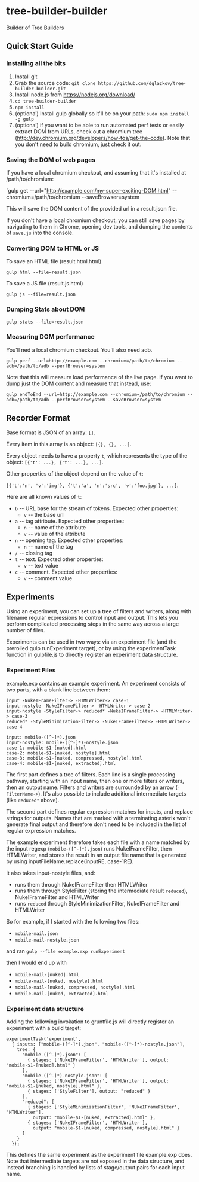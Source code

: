 # tree-builder-builder
Builder of Tree Builders

## Quick Start Guide

### Installing all the bits

1.  Install git
2.  Grab the source code:
    `git clone https://github.com/dglazkov/tree-builder-builder.git`
3.  Install node.js from https://nodejs.org/download/
4.  `cd tree-builder-builder`
5.  `npm install`
6.  (optional) Install gulp globally so it'll be on your path:
    `sudo npm install -g gulp`
7.  (optional) if you want to be able to run automated perf tests or easily
    extract DOM from URLs, check out a chromium tree 
    (http://dev.chromium.org/developers/how-tos/get-the-code). Note that you
    don't need to build chromium, just check it out.

### Saving the DOM of web pages

If you have a local chromium checkout, and assuming that it's installed at /path/to/chromium:

`gulp get --url="http://example.com/my-super-exciting-DOM.html" --chromium=/path/to/chromium --saveBrowser=system

This will save the DOM content of the provided url in a result.json file.

If you don't have a local chromium checkout, you can still save pages by
navigating to them in Chrome, opening dev tools, and dumping the contents
of `save.js` into the console.

### Converting DOM to HTML or JS

To save an HTML file (result.html.html)

`gulp html --file=result.json`

To save a JS file (result.js.html)

`gulp js --file=result.json`

### Dumping Stats about DOM

`gulp stats --file=result.json`

### Measuring DOM performance

You'll ned a local chromium checkout. You'll also need adb.

`gulp perf --url=http://example.com --chromium=/path/to/chromium --adb=/path/to/adb --perfBrowser=system`

Note that this will measure load performance of the live page. If you want to dump just the DOM content
and measure that instead, use:

`gulp endToEnd --url=http://example.com --chromium=/path/to/chromium --adb=/path/to/adb --perfBrowser=system --saveBrowser=system`

## Recorder Format

Base format is JSON of an array: `[]`.

Every item in this array is an object: `[{}, {}, ...]`.

Every object needs to have a property `t`, which represents the type of the object:
`[{'t': ...}, {'t': ...}, ...]`.

Other properties of the object depend on the value of `t`:

`[{'t':'n', 'v':'img'}, {'t':'a', 'n':'src', 'v':'foo.jpg'}, ...]`.

Here are all known values of `t`:

* `b` -- URL base for the stream of tokens. Expected other properties: 
  * `v` -- the base url
* `a` -- tag attribute. Expected other properties:
  * `n` -- name of the attribute
  * `v` -- value of the attribute
* `n` -- opening tag. Expected other properties: 
  * `n` -- name of the tag
* `/` -- closing tag
* `t` -- text. Expected other properties:
  * `v` -- text value
* `c` -- comment. Expected other properties:
  * `v` -- comment value

## Experiments

Using an experiment, you can set up a tree of filters and writers, along with
filename regular expressions to control input and output.  This lets you
perform complicated processing steps in the same way across a large number of
files.

Experiments can be used in two ways: via an experiment file (and the prerolled
gulp runExperiment target), or by using the experimentTask function in
gulpfile.js to directly register an experiment data structure.

### Experiment Files

example.exp contains an example experiment. An experiment consists of two
parts, with a blank line between them:

```
input -NukeIFrameFilter-> -HTMLWriter-> case-1
input-nostyle -NukeIFrameFilter-> -HTMLWriter-> case-2
input-nostyle -StyleFilter-> reduced* -NukeIFrameFilter-> -HTMLWriter-> case-3
reduced* -StyleMinimizationFilter-> -NukeIFrameFilter-> -HTMLWriter-> case-4

input: mobile-([^-]*).json
input-nostyle: mobile-([^-]*)-nostyle.json
case-1: mobile-$1-[nuked].html
case-2: mobile-$1-[nuked, nostyle].html
case-3: mobile-$1-[nuked, compressed, nostyle].html
case-4: mobile-$1-[nuked, extracted].html
```

The first part defines a tree of filters. Each line is a single processing
pathway, starting with an input name, then one or more filters or writers, then
an output name. Filters and writers are surrounded by an arrow (`-FilterName->`).
It's also possible to include additional intermediate targets (like `reduced*` above).

The second part defines regular expression matches for inputs, and replace
strings for outputs.  Names that are marked with a terminating asterix won't
generate final output and therefore don't need to be included in the list of
regular expression matches.

The example experiment therefore takes each file with a name matched by the
input regexp (`mobile-([^-]*).json`)
runs NukeIFrameFilter, then HTMLWriter, and stores the result in an output file name that is
generated by using inputFileName.replace(inputRE, case-1RE).

It also takes input-nostyle files,
and:
* runs them through NukeIFrameFilter then HTMLWriter
* runs them through StyleFilter (storing the intermediate result `reduced`),
  NukeIFrameFilter and HTMLWriter
* runs `reduced` through StyleMinimizationFilter, NukeIFrameFilter and
  HTMLWriter

So for example, if I started with the following two files:
* `mobile-mail.json`
* `mobile-mail-nostyle.json`

and ran
`gulp --file example.exp runExperiment`

then I would end up with
* `mobile-mail-[nuked].html`
* `mobile-mail-[nuked, nostyle].html`
* `mobile-mail-[nuked, compressed, nostyle].html`
* `mobile-mail-[nuked, extracted].html`

### Experiment data structure

Adding the following invokation to gruntfile.js will directly register an
experiment with a build target:

```
experimentTask('experiment', 
  { inputs: ["mobile-([^-]*).json", "mobile-([^-]*)-nostyle.json"],
    tree: {
      "mobile-([^-]*).json": [
        { stages: ['NukeIFrameFilter', 'HTMLWriter'], output: "mobile-$1-[nuked].html" }
      ],
      "mobile-([^-]*)-nostyle.json": [
        { stages: ['NukeIFrameFilter', 'HTMLWriter'], output: "mobile-$1-[nuked, nostyle].html" },
        { stages: ['StyleFilter'], output: "reduced" }
      ],
      "reduced": [
        { stages: ['StyleMinimizationFilter', 'NUkeIFrameFilter', 'HTMLWriter'],
          output: "mobile-$1-[nuked, extracted].html" },
        { stages: ['NukeIFrameFilter', 'HTMLWriter'],
          output: "mobile-$1-[nuked, compressed, nostyle].html" }
      ]
    }
  });
```

This defines the same experiment as the experiment file example.exp does. Note
that intermediate targets are not exposed in the data structure, and instead
branching is handled by lists of stage/output pairs for each input name.
